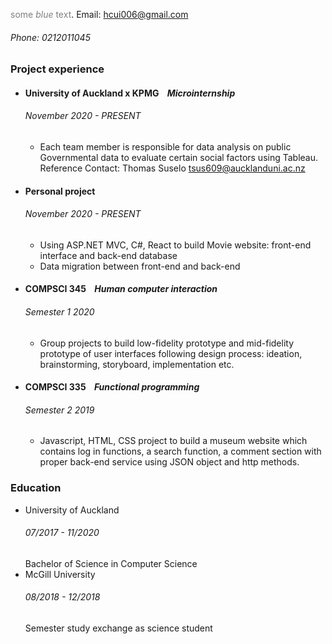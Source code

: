 <span style="color:grey">some *blue* text</span>. Email: hcui006@gmail.com
###### Phone: 0212011045

### Project experience
- #### University of Auckland x KPMG &nbsp;&nbsp;&nbsp;_Microinternship_
  ###### November 2020 - PRESENT
  - Each team member is responsible for data analysis on public Governmental data to evaluate certain social factors using Tableau.
  Reference Contact: Thomas Suselo tsus609@aucklanduni.ac.nz
- #### Personal project
  ###### November 2020 - PRESENT
  - Using ASP.NET MVC, C#, React to build Movie website: front-end interface and back-end database
  - Data migration between front-end and back-end

- #### COMPSCI 345 &nbsp;&nbsp;&nbsp;_Human computer interaction_
  ###### Semester 1 2020
  - Group projects to build low-fidelity prototype and mid-fidelity prototype of user interfaces following design process: ideation, brainstorming, storyboard, implementation etc.

- #### COMPSCI 335  &nbsp;&nbsp;&nbsp;_Functional programming_
  ###### Semester 2 2019
  - Javascript, HTML, CSS project to build a museum website which contains log in functions, a search function, a comment section with proper back-end service using JSON object and http methods.

### Education
- University of Auckland
  ###### 07/2017 - 11/2020
  Bachelor of Science in Computer Science
- McGill University
  ###### 08/2018 - 12/2018
  Semester study exchange as science student
